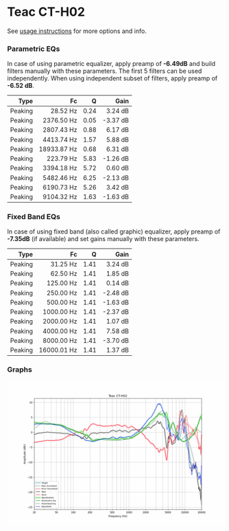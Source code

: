 # Teac CT-H02
See [usage instructions](https://github.com/jaakkopasanen/AutoEq#usage) for more options and info.

### Parametric EQs
In case of using parametric equalizer, apply preamp of **-6.49dB** and build filters manually
with these parameters. The first 5 filters can be used independently.
When using independent subset of filters, apply preamp of **-6.52 dB**.

| Type    | Fc          |    Q | Gain     |
|--------:|------------:|-----:|---------:|
| Peaking | 28.52 Hz    | 0.24 | 3.24 dB  |
| Peaking | 2376.50 Hz  | 0.05 | -3.37 dB |
| Peaking | 2807.43 Hz  | 0.88 | 6.17 dB  |
| Peaking | 4413.74 Hz  | 1.57 | 5.88 dB  |
| Peaking | 18933.87 Hz | 0.68 | 6.31 dB  |
| Peaking | 223.79 Hz   | 5.83 | -1.26 dB |
| Peaking | 3394.18 Hz  | 5.72 | 0.60 dB  |
| Peaking | 5482.46 Hz  | 6.25 | -2.13 dB |
| Peaking | 6190.73 Hz  | 5.26 | 3.42 dB  |
| Peaking | 9104.32 Hz  | 1.63 | -1.63 dB |

### Fixed Band EQs
In case of using fixed band (also called graphic) equalizer, apply preamp of **-7.35dB**
(if available) and set gains manually with these parameters.

| Type    | Fc          |    Q | Gain     |
|--------:|------------:|-----:|---------:|
| Peaking | 31.25 Hz    | 1.41 | 3.24 dB  |
| Peaking | 62.50 Hz    | 1.41 | 1.85 dB  |
| Peaking | 125.00 Hz   | 1.41 | 0.14 dB  |
| Peaking | 250.00 Hz   | 1.41 | -2.48 dB |
| Peaking | 500.00 Hz   | 1.41 | -1.63 dB |
| Peaking | 1000.00 Hz  | 1.41 | -2.37 dB |
| Peaking | 2000.00 Hz  | 1.41 | 1.07 dB  |
| Peaking | 4000.00 Hz  | 1.41 | 7.58 dB  |
| Peaking | 8000.00 Hz  | 1.41 | -3.70 dB |
| Peaking | 16000.01 Hz | 1.41 | 1.37 dB  |

### Graphs
![](./Teac%20CT-H02.png)
